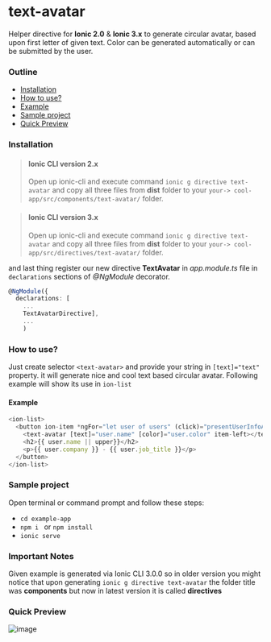 # text-avatar
Helper directive for **Ionic 2.0** & **Ionic 3.x** to generate circular avatar, based upon first letter of given text. Color can be generated automatically or can be submitted by the user.


### Outline
* [Installation](#installation)
* [How to use?](#how-to-use)
* [Example](#example)
* [Sample project](#sample-project)
* [Quick Preview](#quick-preview)

### Installation
> #### Ionic CLI version 2.x
> Open up ionic-cli and execute command ```ionic g directive text-avatar``` and copy all three files from **dist** folder to your `your-> cool-app/src/components/text-avatar/` folder.

> #### Ionic CLI version 3.x 
> Open up ionic-cli and execute command ```ionic g directive text-avatar``` and copy all three files from **dist** folder to your `your-> cool-app/src/directives/text-avatar/` folder.

and last thing register our new directive **TextAvatar** in *app.module.ts* file in `declarations` sections of *@NgModule* decorator.

```ts
@NgModule({
  declarations: [
    ...
    TextAvatarDirective],
    ...
    )
```


### How to use?
Just create selector `<text-avatar>` and provide your string in `[text]="text"` property. it will generate nice and cool text based circular avatar. Following example will show its use in `ion-list`


#### Example

```ts
<ion-list>
  <button ion-item *ngFor="let user of users" (click)="presentUserInfoAlert(user)">
    <text-avatar [text]="user.name" [color]="user.color" item-left></text-avatar>
    <h2>{{ user.name || upper}}</h2>
    <p>{{ user.company }} - {{ user.job_title }}</p>
  </button>
</ion-list>
```

### Sample project
Open terminal or command prompt and follow these steps:

* ```cd example-app```
* ```npm i ``` or ```npm install ```
* ```ionic serve ```

### Important Notes
Given example is generated via Ionic CLI 3.0.0 so in older version you might notice that upon generating `ionic g directive text-avatar` the folder title was **components** but now in latest version it is called **directives**

### Quick Preview
![image](https://cloud.githubusercontent.com/assets/6498132/25974351/195fc332-36c2-11e7-801f-6c634c3f97d3.png)

